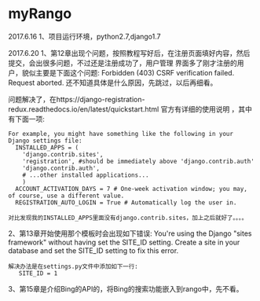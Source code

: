 # myRango
2017.6.16
1、项目运行环境，python2.7,django1.7

2017.6.20
1、第12章出现个问题，按照教程写好后，在注册页面填好内容，然后提交，会出很多问题，不过还是注册成功了，用户管理
   界面多了刚才注册的用户，貌似主要是下面这个问题:
      Forbidden (403)
            CSRF verification failed. Request aborted.
   还不知道具体是什么原因，先跳过，以后再细看。

   问题解决了，在https://django-registration-redux.readthedocs.io/en/latest/quickstart.html  官方有详细的使用说明
   ，其中有下面一项:
   
    For example, you might have something like the following in your Django settings file:
      INSTALLED_APPS = (
        'django.contrib.sites',
        'registration', #should be immediately above 'django.contrib.auth'
        'django.contrib.auth',
        # ...other installed applications...
        )
      ACCOUNT_ACTIVATION_DAYS = 7 # One-week activation window; you may, of course, use a different value.
      REGISTRATION_AUTO_LOGIN = True # Automatically log the user in.

    对比发现我的INSTALLED_APPS里面没有django.contrib.sites，加上之后就好了。。。。

2、第13章开始使用那个模板时会出现如下错误:
    You're using the Django "sites framework" without having set the SITE_ID setting.
    Create a site in your database and set the SITE_ID setting to fix this error.

    解决办法是在settings.py文件中添加如下一行:
       SITE_ID = 1
3、第15章是介绍Bing的API的，将Bing的搜索功能嵌入到rango中，先不看。

